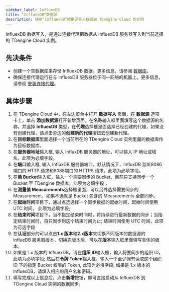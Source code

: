 ```yaml
---
sidebar_label: InfluexDB
title: “InfluexDB”数据源
description: 使用“InfluexDB”数据源导入数据到 TDengine Cloud 的实例
---
```

InfluexDB 数据写入，是通过连接代理把数据从 InfluexDB 服务器写入到当前选择的 TDengine Cloud 实例。

## 先决条件

- 创建一个空数据库来存储 InfluexDB 数据。更多信息，请参阅 [数据库](../../../programming/model/#create-database)。
- 确保连接代理运行在与 InfluexDB 服务器位于同一网络的机器上。更多信息，请参阅 [安装连接代理](../install-agent/)。

## 具体步骤

1. 在 TDengine Cloud 中，在左边菜单中打开 **数据写入** 页面，在 **数据源** 选项卡上，单击 **添加数据源**打开新增页面。在**名称**输入框里面填写这个数据源的名称，并选择 **InfluexDB** 类型，在**代理**选择框里面选择已经创建的代理，如果没有创建代理，请点击旁边的**创建新的代理**按钮去创建新代理。
2. 在**目标数据库**里面选择一个当前所在的 TDengine Cloud 实例里面的数据库作为目标数据库。
3. 在**服务器地址**输入框, 输入 InfluxDB 服务器的地址，可以输入 IP 地址或域名，此项为必填字段。
4. 在**端口**输入框, 输入 InfluxDB 服务器端口，默认情况下，InfluxDB 监听8086端口的 HTTP 请求和8088端口的 HTTPS 请求，此项为必填字段。
5. 在**桶 Bucket**输入框，输入一个需要同步的 Bucket，目前只支持同步一个 Bucket 至 TDengine 数据库，此项为必填字段；
6. 在**测量值 Measurements**选择框里面，可以另外选择需要同步的 Measurement，如果不选就是 Bucket 包含的 Measurements 全部同步。
7. 在**起始时间**项目下，通过点选选择一个同步数据的起始时间，起始时间使用 UTC 时间， 此项为必填字段;
8. 在**结束时间**项目下，当不指定结束时间时，将持续进行最新数据的同步；当指定结束时间时，将只同步到这个结束时间为止; 结束时间使用 UTC 时间，此项为可选字段
9. 在**认证**部分的可以点击**1.x 版本**和**2.x版本**来切换不同版本的数据源的 InflueDB 服务器版本，切换完版本后，可以在**版本**输入框里面填写具体的版本。
10. 如果是 1.x 版本的 InfluexDB，请在**组织 ID**输入框，输入将要同步的组织 ID，此项为必填字段; 然后在**令牌 Token**输入框，输入一个至少拥有读取这个组织 ID 下的指定 Bucket 权限的 Token, 此项为必填字段; 如果是 1.x 版本的 InfluexDB，请填入相应的用户名和密码。
11. 填写完成以上信息后，点击**新增**按钮，即可直接启动从 InfluexDB 到 TDengine Cloud 实例的数据同步。
